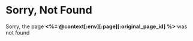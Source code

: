# Sorry, Not Found

Sorry, the page <b><%= @context[:env][:page][:original_page_id] %></b>
was not found
